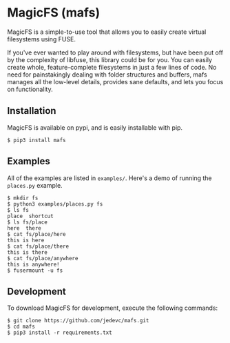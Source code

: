 # MagicFS (mafs)

MagicFS is a simple-to-use tool that allows you to easily create virtual
filesystems using FUSE.

If you've ever wanted to play around with filesystems, but have been put off by
the complexity of libfuse, this library could be for you. You can easily create
whole, feature-complete filesystems in just a few lines of code. No need for
painstakingly dealing with folder structures and buffers, mafs manages all the
low-level details, provides sane defaults, and lets you focus on functionality.

## Installation

MagicFS is available on pypi, and is easily installable with pip.

	$ pip3 install mafs

## Examples

All of the examples are listed in `examples/`. Here's a demo of running the
`places.py` example.

	$ mkdir fs
	$ python3 examples/places.py fs
	$ ls fs
	place  shortcut
	$ ls fs/place
	here  there
	$ cat fs/place/here
	this is here
	$ cat fs/place/there
	this is there
	$ cat fs/place/anywhere
	this is anywhere!
	$ fusermount -u fs

## Development

To download MagicFS for development, execute the following commands:

	$ git clone https://github.com/jedevc/mafs.git
	$ cd mafs
	$ pip3 install -r requirements.txt
